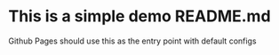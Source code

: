 # This is a simple demo README.md

Github Pages should use this as the entry point with default configs

